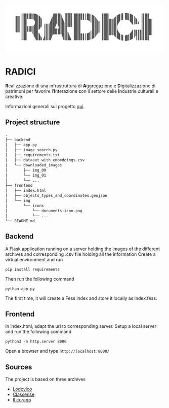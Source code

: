 ![RADICI LOGO.](RADICI_LOGO.png)
# RADICI
**R**ealizzazione di una infrastruttura di **A**ggregazione e **D**igitalizzazione di patrimoni per favorire l’**I**nterazione **c**on il settore delle **I**ndustrie culturali e creative.

Informazioni generali sul progetto [qui](https://www.unibo.it/it/ricerca/progetti-e-iniziative/pr-fesr-emilia-romagna-2021-2027/1223/20430/20509).


## Project structure

```
.                  
├── backend
│   ├── app.py        
│   ├── image_search.py    
│   ├── requirements.txt
│   ├── dataset_with_embeddings.csv
│   └── downloaded_images
│       ├── img_00        
│       └── img_01    
│       └── ...                   
├── frontend
│   ├── index.html       
│   ├── objects_types_and_coordinates.geojson
│   └── img
│       └── icons        
│           └── documents-icon.png    
│           └── ...                      
└── README.md
```

## Backend
A Flask application running on a server holding the images of the different archives and corresponding .csv file holding all the information
Create a virtual environment and run 
```
pip install requirements
```
Then run the following command
```
python app.py
```
The first time, it will create a Fess index and store it locally as index.fess.

## Frontend
In index.html, adapt the url to corresponding server.
Setup a local server and run the following command
```
python3 -m http.server 8000
```
Open a browser and type `http://localhost:8000/`
## Sources
The project is based on three archives
- [Lodovico](https://lodovico.medialibrary.it/)
- [Classense](https://www.cdc.classense.ra.it/s/Classense/page/home)
- [Il corago](http://www.ilcorago.org/benedetti/benedetti.asp)
